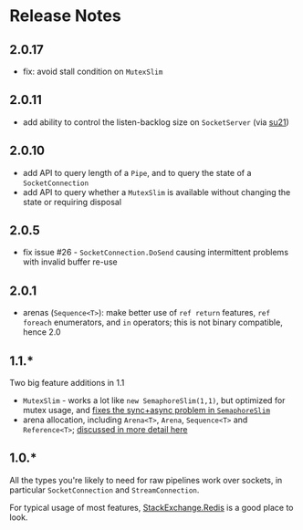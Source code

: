 # Release Notes

## 2.0.17

- fix: avoid stall condition on `MutexSlim`

## 2.0.11

- add ability to control the listen-backlog size on `SocketServer` (via [su21](https://github.com/sillyousu))

## 2.0.10

- add API to query length of a `Pipe`, and to query the state of a `SocketConnection`
- add API to query whether a `MutexSlim` is available without changing the state or requiring disposal

## 2.0.5

- fix issue #26 - `SocketConnection.DoSend` causing intermittent problems with invalid buffer re-use

## 2.0.1

- arenas (`Sequence<T>`): make better use of `ref return` features, `ref foreach` enumerators, and `in` operators; this is not binary compatible, hence 2.0

## 1.1.*

Two big feature additions in 1.1

- `MutexSlim` - works a lot like `new SemaphoreSlim(1,1)`, but optimized for mutex usage, and [fixes the sync+async problem in `SemaphoreSlim`](https://blog.marcgravell.com/2019/02/fun-with-spiral-of-death.html)
- arena allocation, including `Arena<T>`, `Arena`, `Sequence<T>` and `Reference<T>`; [discussed in more detail here](https://mgravell.github.io/Pipelines.Sockets.Unofficial/docs/arenas)


## 1.0.*

All the types you're likely to need for raw pipelines work over sockets, in particular `SocketConnection` and `StreamConnection`.

For typical usage of most features, [StackExchange.Redis](https://github.com/StackExchange/StackExchange.Redis) is a good place to look.
